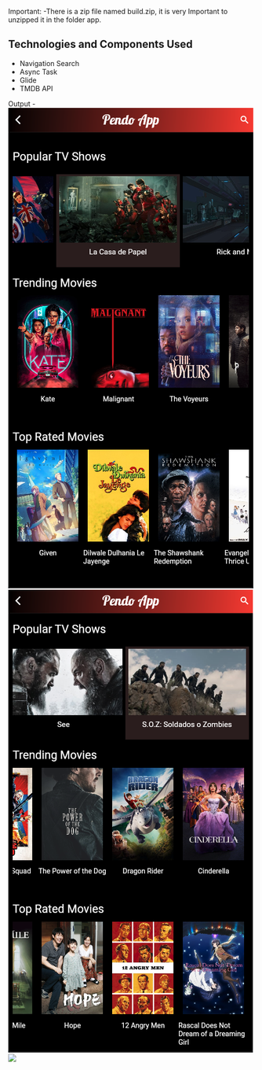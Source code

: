 Important:
    -There is a zip file named build.zip, it is very Important to unzipped it in the folder app.
## Technologies and Components Used
- Navigation Search
- Async Task
- Glide 
- TMDB API


Output - 
![](App_Images/HomeScreen.png)
![](App_Images/HomeScreen2.png)
![](App_Images/DescriptionScreen)
